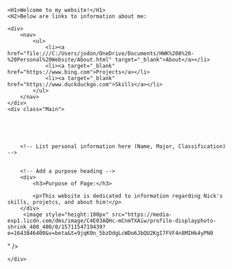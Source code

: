 
<html>

<head>
    <meta charset='utf-8'>
    <title>Nick O'Donnell Website</title>
    <link rel="stylesheet" href="StyleSheet1.css">

</head>


<body>

    <H1>Welcome to my website!</H1>
    <H2>Below are links to information about me:
    
    <div>
        <nav>
            <ul>
                <li><a href="file:///C:/Users/jodon/OneDrive/Documents/HWK%208%20-%20Personal%20Website/About.html" target="_blank">About</a></li>
                <li><a target="_blank" href="https://www.bing.com">Projects</a></li>
                <li><a target="_blank" href="https://www.duckduckgo.com">Skills</a></li>
            </ul>
        </nav>
    </div>
    <div class="Main">




        
        <!-- List personal information here (Name, Major, Classification) -->
        

        <!-- Add a purpose heading -->
        <div>
            <h3>Purpose of Page:</h3>

            <p>This website is dedicated to information regarding Nick's skills, projetcs, and about him!</p>
        </div>
         <image style="height:100px" src="https://media-exp1.licdn.com/dms/image/C4E03AQHc-mCnmTXAiw/profile-displayphoto-shrink_400_400/0/1571154719439?e=1643846400&v=beta&t=9jqK0n_5bzDdgLcWDo6JbQU2KgI7FVF4n8MIHk4yPN0
" />

        
    </div>
</body>

</html>
